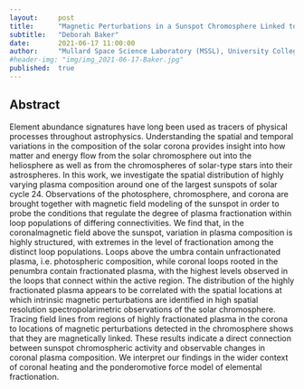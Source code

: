 ```yaml
---
layout:     post
title:      "Magnetic Perturbations in a Sunspot Chromosphere Linked to Plasma Fractionation in the Corona"
subtitle:   "Deborah Baker"
date:       2021-06-17 11:00:00
author:     "Mullard Space Science Laboratory (MSSL), University College London, UK"
#header-img: "img/img_2021-06-17-Baker.jpg"
published:  true
---
```


## Abstract
Element abundance signatures have long been used as tracers of physical processes throughout astrophysics. Understanding the spatial and temporal variations in the composition of the solar corona provides insight into how matter and energy flow from the solar chromosphere out into the heliosphere as well as from the chromospheres of solar-type stars into their astrospheres. In this work, we investigate the spatial distribution of highly varying plasma composition around one of the largest sunspots of solar cycle 24. Observations of the photosphere, chromosphere, and corona are brought together with magnetic field modeling of the sunspot in order to probe the conditions that regulate the degree of plasma fractionation within loop populations of differing connectivities. We find that, in the coronalmagnetic field above the sunspot, variation in plasma composition is highly structured, with extremes in the level of fractionation among the distinct loop populations. Loops above the umbra contain unfractionated plasma, i.e. photospheric composition, while coronal loops rooted in the penumbra contain fractionated plasma, with the highest levels observed in the loops that connect within the active region. The distribution of the highly fractionated plasma appears to be correlated with the spatial locations at which intrinsic magnetic perturbations are identified in high spatial resolution spectropolarimetric observations of the solar chromosphere. Tracing field lines from regions of highly fractionated plasma in the corona to locations of magnetic perturbations detected in the chromosphere shows that they are magnetically linked. These results indicate a direct connection between sunspot chromospheric activity and observable changes in coronal plasma composition. We interpret our findings in the wider context of coronal heating and the ponderomotive force model of elemental fractionation.
